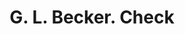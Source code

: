 ---
doi: 10.7916/D8WM2RKS
date_other: '1890'
date_other_textual: 1890-1899
form: printed ephemera
genre:
- Checks (bank checks)
name:
- G. L. Becker
object_in_context_url: https://biggert.cul.columbia.edu/items/view/ave_biggert_01717
subject_hierarchical_geographic:
- Ogden, Utah, United States
subject_name:
- G. L. Becker
title: G. L. Becker. Check
sort_title: G. L. Becker. Check
call_number: ave_biggert_01717
coordinates:
- 41.22777777777778,-111.96111111111111
pid: ave_biggert_01717
identifiers: ave_biggert_01717
thumbnail: false
permalink: /biggert/ave_biggert_01717/
layout: iiif-image-page
---
